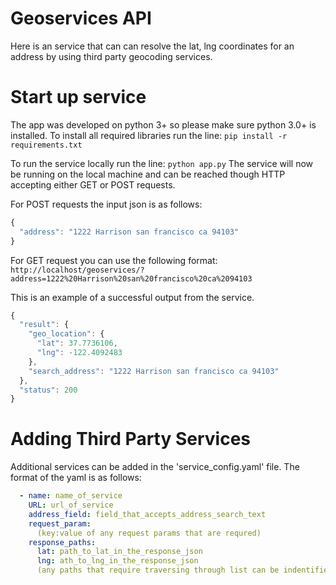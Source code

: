 # Geoservices API

Here is an service that can can resolve the lat, lng coordinates for an address
by using third party geocoding services. 

# Start up service

The app was developed on python 3+ so please make sure python 3.0+ is installed.
To install all required libraries run the line: `pip install -r requirements.txt`

To run the service locally run the line: `python app.py`
The service will now be running on the local machine and can be reached though HTTP accepting either GET or POST requests.

For POST requests the input json is as follows:

```javascript
{
  "address": "1222 Harrison san francisco ca 94103"
}
```
For GET request you can use the following format: 
`http://localhost/geoservices/?address=1222%20Harrison%20san%20francisco%20ca%2094103`

This is an example of a successful output from the service.
```javascript
{
  "result": {
    "geo_location": {
      "lat": 37.7736106,
      "lng": -122.4092483
    },
    "search_address": "1222 Harrison san francisco ca 94103"
  },
  "status": 200
}
```

# Adding Third Party Services

Additional services can be added in the 'service_config.yaml' file. The format of the yaml is as follows:
```yaml
  - name: name_of_service
    URL: url_of_service
    address_field: field_that_accepts_address_search_text
    request_param:
      (key:value of any request params that are requred)
    response_paths:
      lat: path_to_lat_in_the_response_json 
      lng: ath_to_lng_in_the_response_json
      (any paths that require traversing through list can be indentified by using the "list__(index)" key)
```
